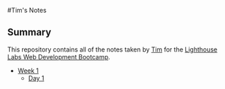 #Tim's Notes

## Summary 

This repository contains all of the notes taken by [Tim](https://github.com/TimberTrader) for the [Lighthouse Labs Web Development Bootcamp](https://www.lighthouselabs.ca/web-bootcamp?gclid=EAIaIQobChMIiOv60oOj4AIVZCCtBh0ntwU1EAAYASABEgJflvD_BwE).

* [Week 1](/Week_1)
    * [Day 1](/Week_1/Day_1)


